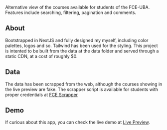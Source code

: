 Alternative view of the courses available for students of the FCE-UBA. Features include searching, filtering, pagination and comments.

## About
Bootstrapped in NextJS and fully designed my myself, including color palettes, logos and so. Tailwind has been used for the styling.
This project is intented to be built from the data at the data folder and served through a static CDN, at a cost of roughly $0.

## Data
The data has been scrapped from the web, although the courses showing in the live preview are fake. The scrapper script is available for students with proper credentials at [FCE Scrapper](https://github.com/ijmorales/fce-scrap/)

## Demo

If curious about this app, you can check the live demo at [Live Preview](https://master.d2y6ulbw4p3r1p.amplifyapp.com/oferta).